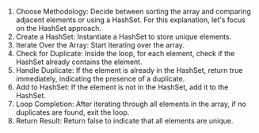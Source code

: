 1) Choose Methodology: Decide between sorting the array and comparing adjacent elements or using a HashSet. For this explanation, let's focus on the HashSet approach.
2) Create a HashSet: Instantiate a HashSet to store unique elements.
3) Iterate Over the Array: Start iterating over the array.
4) Check for Duplicate: Inside the loop, for each element, check if the HashSet already contains the element.
5) Handle Duplicate: If the element is already in the HashSet, return true immediately, indicating the presence of a duplicate.
6) Add to HashSet: If the element is not in the HashSet, add it to the HashSet.
7) Loop Completion: After iterating through all elements in the array, if no duplicates are found, exit the loop.
8) Return Result: Return false to indicate that all elements are unique.
